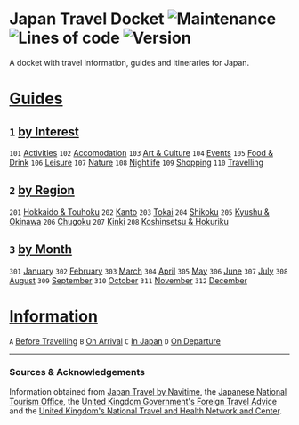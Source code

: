 # Japan Travel Docket ![Maintenance](https://img.shields.io/maintenance/yes/2021) ![Lines of code](https://img.shields.io/tokei/lines/github/rbstrachan/japan-travel-docket) ![Version](https://img.shields.io/badge/version-2.3.4-blueviolet)
A docket with travel information, guides and itineraries for Japan.

<!-- ![GitHub repo file count](https://img.shields.io/github/directory-file-count/rbstrachan/japan-travel-docket) ***REMOVED BECAUSE NOT WORKING*** -->

# [Guides](guides)
## `1` [by Interest](guides/by%20interest)
`101` [Activities](guides/by%20interest/activities)
`102` [Accomodation](guides/by%20interest/accomodation)
`103` [Art & Culture](guides/by%20interest/art%20and%20culture)
`104` [Events](guides/by%20interest/events)
`105` [Food & Drink](food%20and%20drink)
`106` [Leisure](guides/by%20interest/leisure)
`107` [Nature](guides/by%20interest/nature)
`108` [Nightlife](guides/by%20interest/nightlife)
`109` [Shopping](guides/by%20interest/shopping)
`110` [Travelling](guides/by%20interest/travelling)

## `2` [by Region](guides/by%20region)
`201` [Hokkaido & Touhoku](guides/by%20region/hokkaido%20and%20touhoku)
`202` [Kanto](guides/by%20region/kanto)
`203` [Tokai](guides/by%20region/tokai)
`204` [Shikoku](guides/by%20region/shikoku)
`205` [Kyushu & Okinawa](guides/by%20region/kyushu%20and%20okinawa)
`206` [Chugoku](guides/by%20region/chugoku)
`207` [Kinki](guides/by%20region/kinki)
`208` [Koshinsetsu & Hokuriku](guides/by%20region/koshinsetsu%20and%20hokuriku)

## `3` [by Month](guides/by%20month)
`301` [January](guides/by%20month/january)
`302` [February](guides/by%20month/february)
`303` [March](guides/by%20month/march)
`304` [April](guides/by%20month/april)
`305` [May](guides/by%20month/may)
`306` [June](guides/by%20month/june)
`307` [July](guides/by%20month/july)
`308` [August](guides/by%20month/august)
`309` [September](guides/by%20month/september)
`310` [October](guides/by%20month/october)
`311` [November](guides/by%20month/november)
`312` [December](guides/by%20month/december)

<!--- # [Itineraries](itineraries)
 suggesstion: code itineraries by three-letter codes, taken from the itinerary name, for example `TKY` for Tokyo, etc. --->

# [Information](information)
<!--- suggestion: code information by section number and article letter, for example `1A`,`1B`,`2A`, etc. --->
`A` [Before Travelling](information/before%20travelling)
`B` [On Arrival](information/on%20arrival)
`C` [In Japan](information/in%20japan)
`D` [On Departure](information/on%20departure)

---

### Sources & Acknowledgements
Information obtained from [Japan Travel by Navitime](https://japantravel.navitime.com/), the [Japanese National Tourism Office](https://www.japan.travel/en), the [United Kingdom Government's Foreign Travel Advice](https://www.gov.uk/foreign-travel-advice/japan) and the [United Kingdom's National Travel and Health Network and Center](https://travelhealthpro.org.uk/country/114/japan).
